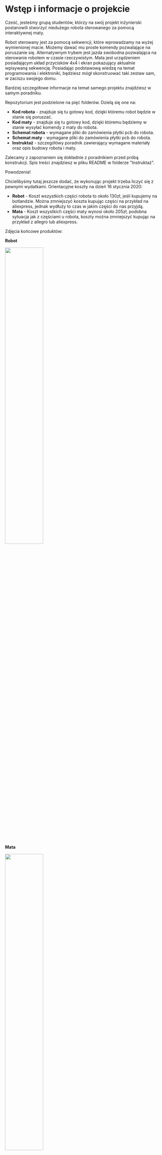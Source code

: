 # Wstęp i informacje o projekcie
Cześć, jesteśmy grupą studentów, którzy na swój projekt inżynierski postanowili stworzyć niedużego robota sterowanego za pomocą interaktywnej maty.

Robot sterowany jest za pomocą sekwencji, które wprowadzamy na wyżej wymienionej macie. Możemy dawać mu proste komendy pozwalające na poruszanie się. Alternatywnym trybem jest jazda swobodna pozwalająca na sterowanie robotem w czasie rzeczywistym. Mata jest urządzeniem posiadającym układ przycisków 4x4 i ekran pokazujący aktualnie wpisywaną sekwencję. Posiadając podstawową wiedzę na temat programowania i elektroniki, będziesz mógł skonstruować taki zestaw sam, w zaciszu swojego domu. 

Bardziej szczegółowe informacje na temat samego projektu znajdziesz w samym poradniku.

Repozytorium jest podzielone na pięć folderów.
Dzielą się one na:
* **Kod robota** - znajduje się tu gotowy kod, dzięki któremu robot będzie w stanie się poruszać.
* **Kod maty** - znajduje się tu gotowy kod, dzięki któremu będziemy w stanie wysyłać komendy z maty do robota.
* **Schemat robota** - wymagane pliki do zamówienia płytki pcb do robota.
* **Schemat maty** - wymagane pliki do zamówienia płytki pcb do robota.
* **Instruktaż** - szczegółówy poradnik zawierający wymagane materiały oraz opis budowy robota i maty.

Zalecamy z zapoznaniem się dokładnie z poradnikiem przed próbą konstrukcji. Spis treści znajdziesz w pliku README w folderze "Instruktaż".

Powodzenia!

Chcielibyśmy tutaj jeszcze dodać, że wykonując projekt trzeba liczyć się z pewnymi wydatkami.
Orientacyjne koszty na dzień 16 stycznia 2020:
* **Robot** - Koszt wszystkich części robota to około 130zł, jeśli kupujemy na botlandzie. Można zmniejszyć koszta kupując części na przykład na aliexpress, jednak wydłuży to czas w jakim części do nas przyjdą.
* **Mata** - Koszt wszystkich części maty wynosi około 205zł, podobna sytuacja jak z częściami u robota, koszty można zmniejszyć kupując na przykład z allegro lub aliexpress.

Zdjęcia końcowe produktów:

**Robot**

<img src=https://github.com/domiipl/Projekt-Inz-Pliki/blob/master/Instrukta%C5%BC/Zdj%C4%99ciaRobot/image_0.jpg width="50%" height="50%">

**Mata**

<img src=https://github.com/domiipl/Projekt-Inz-Pliki/blob/master/Instrukta%C5%BC/Zdj%C4%99ciaMata/image_0.png width="50%" height="50%">

W razie problemów, możesz kontaktować się z nami pod tym adresem e-mail:
## **projektinzrobot@gmail.com**
